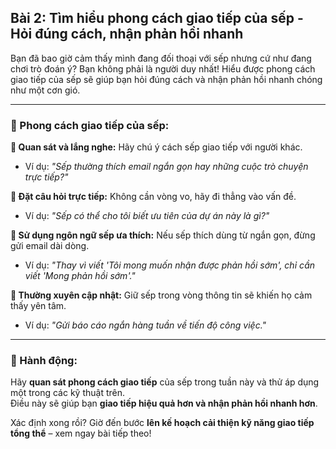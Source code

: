 ## Bài 2: Tìm hiểu phong cách giao tiếp của sếp - Hỏi đúng cách, nhận phản hồi nhanh

Bạn đã bao giờ cảm thấy mình đang đối thoại với sếp nhưng cứ như đang chơi trò đoán ý? Bạn không phải là người duy nhất! Hiểu được phong cách giao tiếp của sếp sẽ giúp bạn hỏi đúng cách và nhận phản hồi nhanh chóng như một cơn gió.

---

### 📌 Phong cách giao tiếp của sếp:

**🔹 Quan sát và lắng nghe:**
Hãy chú ý cách sếp giao tiếp với người khác.  
- Ví dụ: *"Sếp thường thích email ngắn gọn hay những cuộc trò chuyện trực tiếp?"*

**🔹 Đặt câu hỏi trực tiếp:**
Không cần vòng vo, hãy đi thẳng vào vấn đề.  
- Ví dụ: *"Sếp có thể cho tôi biết ưu tiên của dự án này là gì?"*

**🔹 Sử dụng ngôn ngữ sếp ưa thích:**
Nếu sếp thích dùng từ ngắn gọn, đừng gửi email dài dòng.  
- Ví dụ: *"Thay vì viết 'Tôi mong muốn nhận được phản hồi sớm', chỉ cần viết 'Mong phản hồi sớm'."*

**🔹 Thường xuyên cập nhật:**
Giữ sếp trong vòng thông tin sẽ khiến họ cảm thấy yên tâm.  
- Ví dụ: *"Gửi báo cáo ngắn hàng tuần về tiến độ công việc."*

---

### 🚀 Hành động:

Hãy **quan sát phong cách giao tiếp** của sếp trong tuần này và thử áp dụng một trong các kỹ thuật trên.  
Điều này sẽ giúp bạn **giao tiếp hiệu quả hơn và nhận phản hồi nhanh hơn**.  

Xác định xong rồi? Giờ đến bước **lên kế hoạch cải thiện kỹ năng giao tiếp tổng thể** – xem ngay bài tiếp theo!